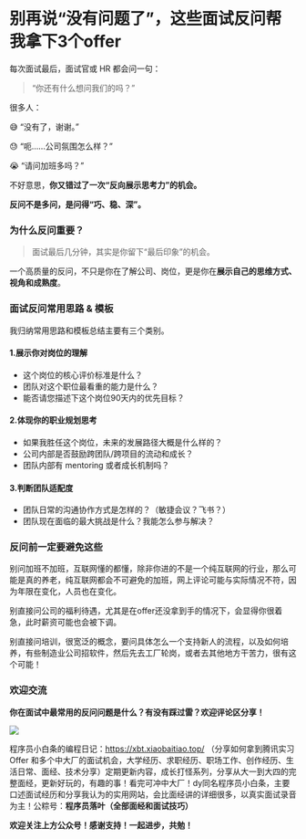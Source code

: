 # 别再说“没有问题了”，这些面试反问帮我拿下3个offer

每次面试最后，面试官或 HR 都会问一句：

> “你还有什么想问我们的吗？”

很多人：

😅 “没有了，谢谢。”

😓 “呃……公司氛围怎么样？”

😭 “请问加班多吗？”

不好意思，**你又错过了一次“反向展示思考力”的机会。**

**反问不是多问，是问得“巧、稳、深”。**

###  为什么反问重要？

> 面试最后几分钟，其实是你留下“最后印象”的机会。

一个高质量的反问，不只是你在了解公司、岗位，更是你在**展示自己的思维方式、视角和成熟度**。

### 面试反问常用思路 & 模板

我归纳常用思路和模板总结主要有三个类别。

#### 1.展示你对岗位的理解

- 这个岗位的核心评价标准是什么？
- 团队对这个职位最看重的能力是什么？
- 能否请您描述下这个岗位90天内的优先目标？

#### 2.体现你的职业规划思考

- 如果我胜任这个岗位，未来的发展路径大概是什么样的？
- 公司内部是否鼓励跨团队/跨项目的流动和成长？
- 团队内部有 mentoring 或者成长机制吗？

#### 3.判断团队适配度

- 团队日常的沟通协作方式是怎样的？（敏捷会议？飞书？）
- 团队现在面临的最大挑战是什么？我能怎么参与解决？

### 反问前一定要避免这些

别问加班不加班，互联网懂的都懂，除非你进的不是一个纯互联网的行业，那么可能是真的养老，纯互联网都会不可避免的加班，网上评论可能与实际情况不符，因为年限在变化，人员也在变化。

别直接问公司的福利待遇，尤其是在offer还没拿到手的情况下，会显得你很着急，此时薪资可能也会被下调。

别直接问培训，很宽泛的概念，要问具体怎么一个支持新人的流程，以及如何培养，有些制造业公司招软件，然后先去工厂轮岗，或者去其他地方干苦力，很有这个可能！

### 欢迎交流

**你在面试中最常用的反问问题是什么？有没有踩过雷？欢迎评论区分享！**

![](https://pic.yupi.icu/5563/202509091917581.png)

程序员小白条的编程日记：https://xbt.xiaobaitiao.top/ （分享如何拿到腾讯实习 Offer 和多个中大厂的面试机会，大学经历、求职经历、职场工作、创作经历、生活日常、面经、技术分享）定期更新内容，成长打怪系列，分享从大一到大四的完整面经，更新好玩的，有趣的事！看完可冲中大厂！dy同名程序员小白条，主要口述面试经历和分享我认为的实用网站，会比面经讲的详细很多，以真实面试录音为主！公粽号：**程序员落叶（全部面经和面试技巧）**

**欢迎关注上方公众号！感谢支持！一起进步，共勉！**